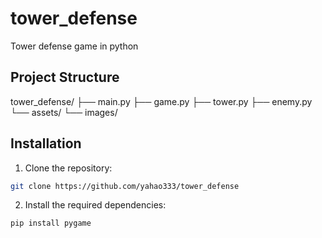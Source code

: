 # tower_defense

Tower defense game in python

## Project Structure
tower_defense/
├── main.py
├── game.py
├── tower.py
├── enemy.py
└── assets/
    └── images/

## Installation 
1. Clone the repository:
```bash
git clone https://github.com/yahao333/tower_defense
```
2. Install the required dependencies:
```bash
pip install pygame
```
